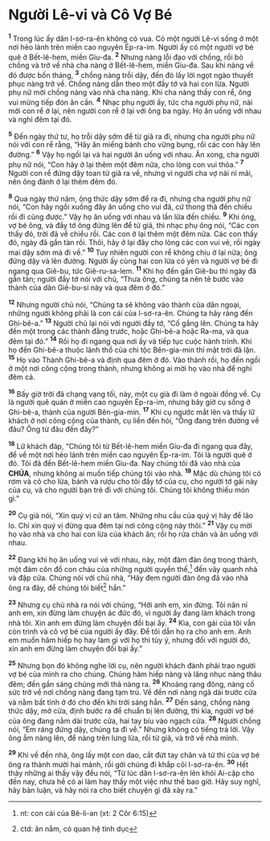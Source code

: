 # Người Lê-vi và Cô Vợ Bé

<sup><b>1</b></sup> Trong lúc ấy dân I-sơ-ra-ên không có vua. Có một người Lê-vi sống ở một nơi hẻo lánh trên miền cao nguyên Ép-ra-im. Người ấy có một người vợ bé quê ở Bết-lê-hem, miền Giu-đa. <sup><b>2</b></sup> Nhưng nàng lỗi đạo với chồng, rồi bỏ chồng và trở về nhà cha nàng ở Bết-lê-hem, miền Giu-đa. Sau khi nàng về đó được bốn tháng, <sup><b>3</b></sup> chồng nàng trỗi dậy, đến đó lấy lời ngọt ngào thuyết phục nàng trở về. Chồng nàng dẫn theo một đầy tớ và hai con lừa. Người phụ nữ mời chồng nàng vào nhà cha nàng. Khi cha nàng thấy con rể, ông vui mừng tiếp đón ân cần. <sup><b>4</b></sup> Nhạc phụ người ấy, tức cha người phụ nữ, nài mời con rể ở lại, nên người con rể ở lại với ông ba ngày. Họ ăn uống với nhau và nghỉ đêm tại đó.

<sup><b>5</b></sup> Đến ngày thứ tư, họ trỗi dậy sớm để từ giã ra đi, nhưng cha người phụ nữ nói với con rể rằng, “Hãy ăn miếng bánh cho vững bụng, rồi các con hãy lên đường.” <sup><b>6</b></sup> Vậy họ ngồi lại và hai người ăn uống với nhau. Ăn xong, cha người phụ nữ nói, “Con hãy ở lại thêm một đêm nữa, cho lòng con vui thỏa.” <sup><b>7</b></sup> Người con rể đứng dậy toan từ giã ra về, nhưng vì người cha vợ nài nỉ mãi, nên ông đành ở lại thêm đêm đó.

<sup><b>8</b></sup> Qua ngày thứ năm, ông thức dậy sớm để ra đi, nhưng cha người phụ nữ nói, “Con hãy ngồi xuống đây ăn uống cho vui đã, cứ thong thả đến chiều rồi đi cũng được.” Vậy họ ăn uống với nhau và lần lữa đến chiều. <sup><b>9</b></sup> Khi ông, vợ bé ông, và đầy tớ ông đứng lên để từ giã, thì nhạc phụ ông nói, “Các con thấy đó, trời đã về chiều rồi. Các con ở lại thêm một đêm nữa. Các con thấy đó, ngày đã gần tàn rồi. Thôi, hãy ở lại đây cho lòng các con vui vẻ, rồi ngày mai dậy sớm mà đi về.” <sup><b>10</b></sup> Tuy nhiên người con rể không chịu ở lại nữa; ông đứng dậy và lên đường. Người ấy cùng hai con lừa có yên và người vợ bé đi ngang qua Giê-bu, tức Giê-ru-sa-lem. <sup><b>11</b></sup> Khi họ đến gần Giê-bu thì ngày đã gần tàn; người đầy tớ nói với chủ, “Thưa ông, chúng ta nên tẽ bước vào thành của dân Giê-bu-si này và qua đêm ở đó.”

<sup><b>12</b></sup> Nhưng người chủ nói, “Chúng ta sẽ không vào thành của dân ngoại, những người không phải là con cái của I-sơ-ra-ên. Chúng ta hãy ráng đến Ghi-bê-a.” <sup><b>13</b></sup> Người chủ lại nói với người đầy tớ, “Cố gắng lên. Chúng ta hãy đến một trong các thành đằng trước, hoặc Ghi-bê-a hoặc Ra-ma, và qua đêm tại đó.” <sup><b>14</b></sup> Rồi họ đi ngang qua nơi ấy và tiếp tục cuộc hành trình. Khi họ đến Ghi-bê-a thuộc lãnh thổ của chi tộc Bên-gia-min thì mặt trời đã lặn. <sup><b>15</b></sup> Họ vào Thành Ghi-bê-a và định qua đêm ở đó. Vào thành rồi, họ đến ngồi ở một nơi công cộng trong thành, nhưng không ai mời họ vào nhà để nghỉ đêm cả.

<sup><b>16</b></sup> Bấy giờ trời đã chạng vạng tối, này, một cụ già đi làm ở ngoài đồng về. Cụ là người quê quán ở miền cao nguyên Ép-ra-im, nhưng bây giờ cụ sống ở Ghi-bê-a, thành của người Bên-gia-min. <sup><b>17</b></sup> Khi cụ ngước mắt lên và thấy lữ khách ở nơi công cộng của thành, cụ liền đến hỏi, “Ông đang trên đường về đâu? Ông từ đâu đến đây?”

<sup><b>18</b></sup> Lữ khách đáp, “Chúng tôi từ Bết-lê-hem miền Giu-đa đi ngang qua đây, để về một nơi hẻo lánh trên miền cao nguyên Ép-ra-im. Tôi là người quê ở đó. Tôi đã đến Bết-lê-hem miền Giu-đa. Nay chúng tôi đã vào nhà của **CHÚA**, nhưng không ai muốn tiếp chúng tôi vào nhà. <sup><b>19</b></sup> Mặc dù chúng tôi có rơm và cỏ cho lừa, bánh và rượu cho tôi đầy tớ của cụ, cho người tớ gái này của cụ, và cho người bạn trẻ đi với chúng tôi. Chúng tôi không thiếu món gì.”

<sup><b>20</b></sup> Cụ già nói, “Xin quý vị cứ an tâm. Những nhu cầu của quý vị hãy để lão lo. Chỉ xin quý vị đừng qua đêm tại nơi công cộng này thôi.” <sup><b>21</b></sup> Vậy cụ mời họ vào nhà và cho hai con lừa của khách ăn; rồi họ rửa chân và ăn uống với nhau.

<sup><b>22</b></sup> Đang khi họ ăn uống vui vẻ với nhau, này, một đám đàn ông trong thành, một đám côn đồ con cháu của những người quyền thế,[^1-42ac9c8e-a511-4ea1-8287-5f9c5936c49c] đến vây quanh nhà và đập cửa. Chúng nói với chủ nhà, “Hãy đem người đàn ông đã vào nhà ông ra đây, để chúng tôi biết[^2-42ac9c8e-a511-4ea1-8287-5f9c5936c49c] hắn.”

<sup><b>23</b></sup> Nhưng cụ chủ nhà ra nói với chúng, “Hỡi anh em, xin đừng. Tôi năn nỉ anh em, xin đừng làm chuyện ác đức đó, vì người ấy đang làm khách trong nhà tôi. Xin anh em đừng làm chuyện đồi bại ấy. <sup><b>24</b></sup> Kìa, con gái của tôi vẫn còn trinh và cô vợ bé của người ấy đây. Để tôi dẫn họ ra cho anh em. Anh em muốn hãm hiếp họ hay làm gì với họ thì tùy ý, nhưng đối với người đó, xin anh em đừng làm chuyện đồi bại ấy.”

<sup><b>25</b></sup> Nhưng bọn đó không nghe lời cụ, nên người khách đành phải trao người vợ bé của mình ra cho chúng. Chúng hãm hiếp nàng và lăng nhục nàng thâu đêm; đến gần sáng chúng mới thả nàng ra. <sup><b>26</b></sup> Khoảng rạng đông, nàng cố sức trở về nơi chồng nàng đang tạm trú. Về đến nơi nàng ngã dài trước cửa và nằm bất tỉnh ở đó cho đến khi trời sáng hẳn. <sup><b>27</b></sup> Đến sáng, chồng nàng thức dậy, mở cửa, định bước ra để chuẩn bị lên đường, thì kìa, người vợ bé của ông đang nằm dài trước cửa, hai tay bíu vào ngạch cửa. <sup><b>28</b></sup> Người chồng nói, “Em ráng đứng dậy, chúng ta đi về.” Nhưng không có tiếng trả lời. Vậy ông ẵm nàng lên, để nàng trên lưng lừa, rồi từ giã, và trở về nhà mình.

<sup><b>29</b></sup> Khi về đến nhà, ông lấy một con dao, cắt đứt tay chân và tử thi của vợ bé ông ra thành mười hai mảnh, rồi gởi chúng đi khắp cõi I-sơ-ra-ên. <sup><b>30</b></sup> Hết thảy những ai thấy vậy đều nói, “Từ lúc dân I-sơ-ra-ên lên khỏi Ai-cập cho đến nay, chưa hề có ai làm hay thấy một việc như thế bao giờ. Hãy suy nghĩ, hãy bàn luận, và hãy nói ra cho biết chuyện gì đã xảy ra.”

[^1-42ac9c8e-a511-4ea1-8287-5f9c5936c49c]: nt: con cái của Bê-li-an (xt: 2 Côr 6:15)

[^2-42ac9c8e-a511-4ea1-8287-5f9c5936c49c]: ctd: ăn nằm, có quan hệ tình dục

